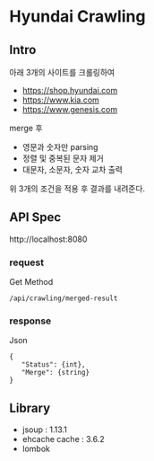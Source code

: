 # Hyundai Crawling

## Intro

아래 3개의 사이트를 크롤링하여
- https://shop.hyundai.com
- https://www.kia.com
- https://www.genesis.com

merge 후

- 영문과 숫자만 parsing
- 정렬 및 중복된 문자 제거
- 대문자, 소문자, 숫자 교차 출력

위 3개의 조건을 적용 후 결과를 내려준다.

## API Spec 
http://localhost:8080

### request
Get Method

    /api/crawling/merged-result

### response
Json

    {
       "Status": {int},
       "Merge": {string}
    }

## Library
- jsoup : 1.13.1
- ehcache cache : 3.6.2
- lombok
